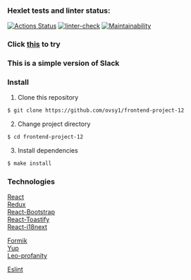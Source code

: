 ### Hexlet tests and linter status:
[![Actions Status](https://github.com/ovsy1/frontend-project-12/workflows/hexlet-check/badge.svg)](https://github.com/ovsy1/frontend-project-12/actions)
[![linter-check](https://github.com/ovsy1/frontend-project-12/actions/workflows/linter-check.yml/badge.svg)](https://github.com/ovsy1/frontend-project-12/actions/workflows/linter-check.yml)
[![Maintainability](https://api.codeclimate.com/v1/badges/871a49b8a8500c0a0d94/maintainability)](https://codeclimate.com/github/ovsy1/frontend-project-12/maintainability)


### Click [this](https://ovsy1.herokuapp.com/) to try

### This is a simple version of Slack

### Install
1. Clone this repository
```sh
$ git clone https://github.com/ovsy1/frontend-project-12
```
2. Change project directory
```sh
$ cd frontend-project-12
```
3. Install dependencies
```sh
$ make install
```

### Technologies
[React](https://reactjs.org/) <br>
[Redux](https://redux-toolkit.js.org/) <br>
[React-Bootstrap](https://react-bootstrap.github.io/) <br>
[React-Toastify](https://www.npmjs.com/package/react-toastify) <br>
[React-i18next](https://react.i18next.com/) <br>

[Formik](https://formik.org/) <br> 
[Yup](https://github.com/jquense/yup) <br> 
[Leo-profanity](https://github.com/jojoee/leo-profanity) <br>

[Eslint](https://eslint.org/) <br>